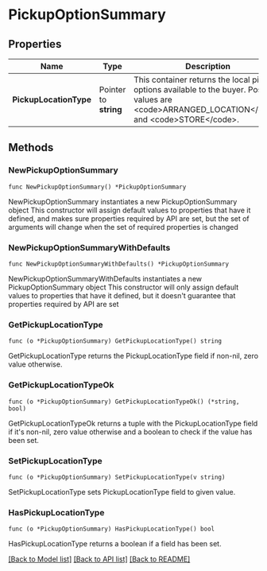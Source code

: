 # PickupOptionSummary

## Properties

Name | Type | Description | Notes
------------ | ------------- | ------------- | -------------
**PickupLocationType** | Pointer to **string** | This container returns the local pickup options available to the buyer. Possible values are &lt;code&gt;ARRANGED_LOCATION&lt;/code&gt; and &lt;code&gt;STORE&lt;/code&gt;. | [optional] 

## Methods

### NewPickupOptionSummary

`func NewPickupOptionSummary() *PickupOptionSummary`

NewPickupOptionSummary instantiates a new PickupOptionSummary object
This constructor will assign default values to properties that have it defined,
and makes sure properties required by API are set, but the set of arguments
will change when the set of required properties is changed

### NewPickupOptionSummaryWithDefaults

`func NewPickupOptionSummaryWithDefaults() *PickupOptionSummary`

NewPickupOptionSummaryWithDefaults instantiates a new PickupOptionSummary object
This constructor will only assign default values to properties that have it defined,
but it doesn't guarantee that properties required by API are set

### GetPickupLocationType

`func (o *PickupOptionSummary) GetPickupLocationType() string`

GetPickupLocationType returns the PickupLocationType field if non-nil, zero value otherwise.

### GetPickupLocationTypeOk

`func (o *PickupOptionSummary) GetPickupLocationTypeOk() (*string, bool)`

GetPickupLocationTypeOk returns a tuple with the PickupLocationType field if it's non-nil, zero value otherwise
and a boolean to check if the value has been set.

### SetPickupLocationType

`func (o *PickupOptionSummary) SetPickupLocationType(v string)`

SetPickupLocationType sets PickupLocationType field to given value.

### HasPickupLocationType

`func (o *PickupOptionSummary) HasPickupLocationType() bool`

HasPickupLocationType returns a boolean if a field has been set.


[[Back to Model list]](../README.md#documentation-for-models) [[Back to API list]](../README.md#documentation-for-api-endpoints) [[Back to README]](../README.md)


